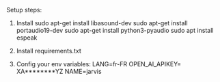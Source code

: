 Setup steps:

1. Install
    sudo apt-get install libasound-dev
    sudo apt-get install portaudio19-dev
    sudo apt-get install python3-pyaudio
    sudo apt install espeak

2. Install requirements.txt

3. Config your env variables:
    LANG=fr-FR
    OPEN_AI_APIKEY= XA********YZ
    NAME=jarvis
